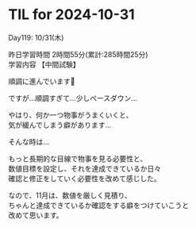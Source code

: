 # TIL for 2024-10-31

Day119: 10/31(木)<br>

昨日学習時間 2時間55分(累計:285時間25分)<br>
学習内容 【中間試験】<br>

順調に進んでいます🙏<br>

ですが…順調すぎて…少しペースダウン…<br>

やはり、何か一つ物事がうまくいくと、<br>
気が緩んでしまう癖があります…<br>

そんな時は…<br>

もっと長期的な目線で物事を見る必要性と、<br>
数値目標を設定し、それを達成できているか日々<br>
確認と修正をしていく必要性を改めて感じした。<br>

なので、11月は、数値を厳しく見積り、<br>
ちゃんと達成できているか確認をする癖をつけていこうと<br>
改めて思います。<br>